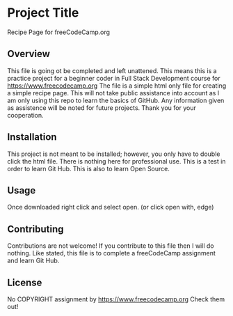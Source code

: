 # Project Title

Recipe Page for freeCodeCamp.org

## Overview

This file is going ot be completed and left unattened. This means this is a practice project for a beginner coder in Full Stack Development course for <https://www.freecodecamp.org>
The file is a simple html only file for creating a simple recipe page. This will not take public assistance into account as I am only using this repo to learn the basics of GitHub. Any information given as assistence will be noted for future projects.
Thank you for your cooperation.

## Installation

This project is not meant to be installed; however, you only have to double click the html file.
There is nothing here for professional use. This is a test in order to learn Git Hub.
This is also to learn Open Source.

## Usage

Once downloaded right click and select open. (or click open with, edge)

## Contributing

Contributions are not welcome! If you contribute to this file then I will do nothing.
Like stated, this file is to complete a freeCodeCamp assignment and learn Git Hub.

## License

No COPYRIGHT assignment by <https://www.freecodecamp.org>
Check them out!
